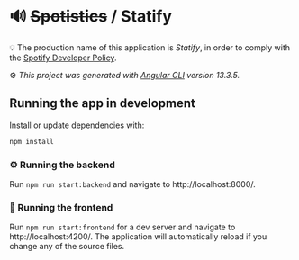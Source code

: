 # :loud_sound: ~~Spotistics~~ / Statify

:bulb: The production name of this application is *Statify*, in order to comply with the [Spotify Developer Policy](https://developer.spotify.com/policy/).

:gear: *This project was generated with [Angular CLI](https://github.com/angular/angular-cli) version 13.3.5.*

## Running the app in development

Install or update dependencies with:
```bash
npm install
```
### :gear: Running the backend

Run `npm run start:backend` and navigate to http://localhost:8000/.

### :dart: Running the frontend

Run `npm run start:frontend` for a dev server and navigate to http://localhost:4200/. The application will automatically reload if you change any of the source files.